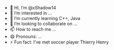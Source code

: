 - 👋 Hi, I’m @xShadow14
- 👀 I’m interested in ...
- 🌱 I’m currently learning C++, Java
- 💞️ I’m looking to collaborate on ...
- 📫 How to reach me ...
- 😄 Pronouns: ...
- ⚡ Fun fact: I've met soccer player Thierry Henry

<!---
xShadow14/xShadow14 is a ✨ special ✨ repository because its `README.md` (this file) appears on your GitHub profile.
You can click the Preview link to take a look at your changes.
--->
